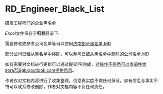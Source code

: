 # RD_Engineer_Black_List
 研发工程师们的企业黑名单

*Excel*文件保存于**归档**目录下.

需要修改或参考公司名单等可以使用[济南部分黑名单.MD](https://github.com/ZoraZora59/Protect_Engineer/blob/main/%E6%B5%8E%E5%8D%97%E9%83%A8%E5%88%86%E8%BD%AF%E4%BB%B6%E5%85%AC%E5%8F%B8%E9%BB%91%E5%90%8D%E5%8D%95.md)

部分公司已经从黑名单中移除，可以参考[已被从黑名单中删除的公司名单.MD](https://github.com/ZoraZora59/Protect_Engineer/blob/main/%E5%B7%B2%E8%A2%AB%E4%BB%8E%E9%BB%91%E5%90%8D%E5%8D%95%E4%B8%AD%E5%88%A0%E9%99%A4%E7%9A%84%E5%85%AC%E5%8F%B8%E5%90%8D%E5%8D%95.md)

如有需要对文档进行更新可以通过提交PR完成，对操作不熟悉可以发邮件给zora759gk@outlook.com提供信息。

作者仅对文档内容进行了收集整理，信息真实度不做任何保证，如有信息与事实不符可以联系修改删除，作者对文档内容不负任何责任。
